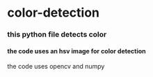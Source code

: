 # color-detection
### this python file detects color
#### the code uses an hsv image for color detection
the code uses opencv and numpy  